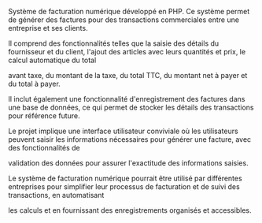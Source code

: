 Système de facturation numérique développé en PHP. Ce système permet de générer des factures pour des transactions commerciales entre une entreprise et ses clients.

Il comprend des fonctionnalités telles que la saisie des détails du fournisseur et du client, l'ajout des articles avec leurs quantités et prix, le calcul automatique du total

avant taxe, du montant de la taxe, du total TTC, du montant net à payer et du total à payer.

Il inclut également une fonctionnalité d'enregistrement des factures dans une base de données, ce qui permet de stocker les détails des transactions pour référence future.

Le projet implique une interface utilisateur conviviale où les utilisateurs peuvent saisir les informations nécessaires pour générer une facture, avec des fonctionnalités de 

validation des données pour assurer l'exactitude des informations saisies.

Le système de facturation numérique pourrait être utilisé par différentes entreprises pour simplifier leur processus de facturation et de suivi des transactions, en automatisant 

les calculs et en fournissant des enregistrements organisés et accessibles.
